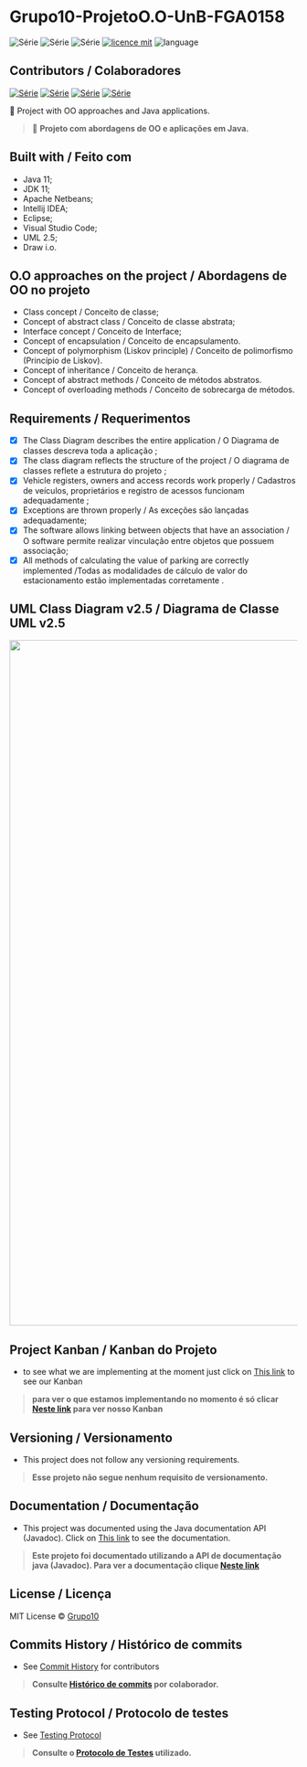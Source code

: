 # Grupo10-ProjetoO.O-UnB-FGA0158
![Série](https://img.shields.io/badge/Professor-Lanna-green)
![Série](https://img.shields.io/badge/Projeto-Estacionamento-blue)
![Série](https://img.shields.io/badge/Discplina-O.Objetos-green)
[![licence mit](https://img.shields.io/badge/licence-MIT-blue.svg)](https://github.com/Maiconrq/INMTE/blob/main/LICENSE)
![language](https://img.shields.io/badge/java-only-green)

## Contributors / Colaboradores
[![Série](https://img.shields.io/badge/Grupo10-Lucas-blue)](https://github.com/lramon2001)
[![Série](https://img.shields.io/badge/Grupo10-Paulo-green)](https://github.com/PhRezende-eng)
[![Série](https://img.shields.io/badge/Grupo10-Adrian-blue)](https://github.com/SwampTG)
[![Série](https://img.shields.io/badge/Grupo10-Arthur-green)](https://github.com/CrimsonCrown)

:rocket: Project with OO approaches and Java applications. 

> :rocket: **Projeto com abordagens de OO e aplicações em Java.**

## Built with / Feito com
- Java 11;
- JDK 11;
- Apache Netbeans;
- Intellij IDEA;
- Eclipse;
- Visual Studio Code;
- UML 2.5;
- Draw i.o.

## O.O approaches on the project / Abordagens de OO no projeto
- Class concept / Conceito de classe;
- Concept of abstract class / Conceito de classe abstrata;
- Interface concept / Conceito de Interface;
- Concept of encapsulation / Conceito de encapsulamento.
- Concept of polymorphism (Liskov principle) / Conceito de polimorfismo (Princípio de Liskov).
- Concept of inheritance / Conceito de herança.
- Concept of abstract methods / Conceito de métodos abstratos.
- Concept of overloading methods / Conceito de sobrecarga de métodos.

## Requirements / Requerimentos
- [x] The Class Diagram describes the entire application / O Diagrama de classes descreva toda a aplicação ;
- [x] The class diagram reflects the structure of the project / O diagrama de classes reflete a estrutura do projeto ;
- [x] Vehicle registers, owners and access records work properly / Cadastros de veículos, proprietários e registro de acessos funcionam adequadamente ;
- [x] Exceptions are thrown properly / As exceções são lançadas adequadamente;
- [x] The software allows linking between objects that have an association / O software permite realizar vinculação entre objetos que possuem associação;
- [x] All methods of calculating the value of parking are correctly implemented /Todas as modalidades de cálculo de valor do estacionamento estão implementadas corretamente .

## UML Class Diagram v2.5 / Diagrama de Classe UML v2.5
<img src="https://github.com/lramon2001/Grupo10-ProjetoO.O-UnB-FGA0158/blob/main/UMLProjeto_18_05.png" width="1200"/>

## Project Kanban / Kanban do Projeto
- to see what we are implementing at the moment just click on [This link](https://trello.com/b/TipC8qJd/controle-de-estacionamento) to see our Kanban
> **para ver o que estamos implementando no momento é só clicar [Neste link](https://trello.com/b/TipC8qJd/controle-de-estacionamento) para ver nosso Kanban**

## Versioning / Versionamento
- This project does not follow any versioning requirements.

> **Esse projeto não segue nenhum requisito de versionamento.**

## Documentation / Documentação
- This project was documented using the Java documentation API (Javadoc). Click on [This link](https://lramon2001.github.io/docOO/apidocs/) to see the documentation.

> **Este projeto foi documentado utilizando a API de documentação java (Javadoc). Para ver a documentação clique [Neste link](https://lramon2001.github.io/docOO/apidocs/)**

## License / Licença
MIT License © [Grupo10](https://github.com/lramon2001/Grupo10-ProjetoO.O-UnB-FGA0158/blob/main/LICENSE)

## Commits History / Histórico de commits
- See [Commit History](https://github.com/lramon2001/Grupo10-ProjetoO.O-UnB-FGA0158/pulse) for contributors

> **Consulte [Histórico de commits](https://github.com/lramon2001/Grupo10-ProjetoO.O-UnB-FGA0158/pulse/monthly) por colaborador.**

## Testing Protocol / Protocolo de testes
- See [Testing Protocol](https://github.com/lramon2001/Grupo10-ProjetoO.O-UnB-FGA0158/blob/main/Protocolo%20de%20testes%20do%20projeto%20do%20estacionamento.txt)

> **Consulte o [Protocolo de Testes](https://github.com/lramon2001/Grupo10-ProjetoO.O-UnB-FGA0158/blob/main/Protocolo%20de%20testes%20do%20projeto%20do%20estacionamento.txt) utilizado.**
